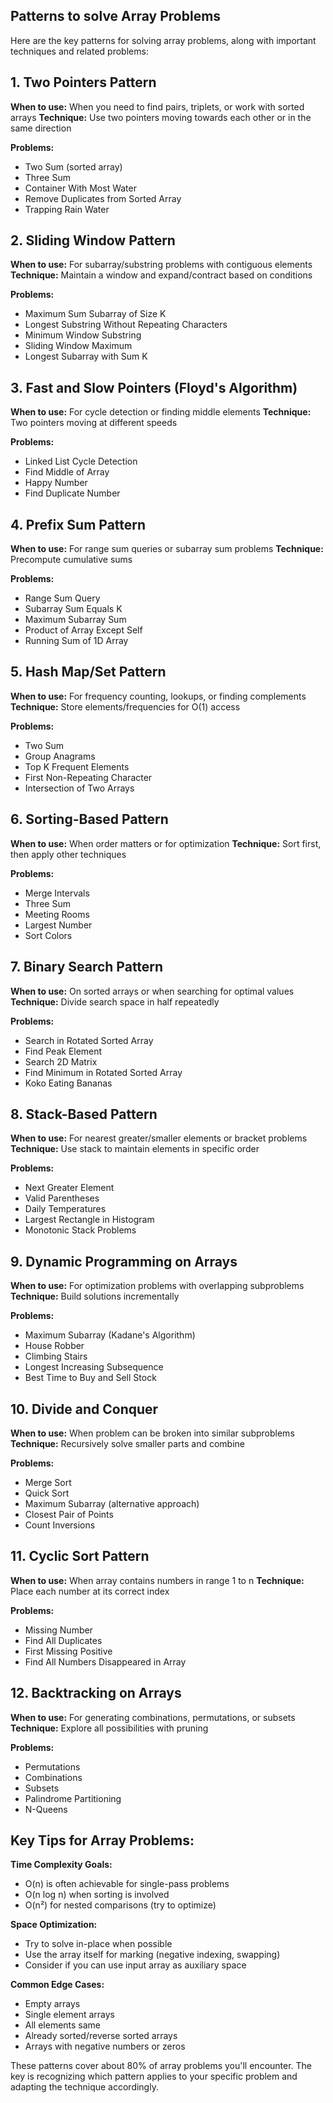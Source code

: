## Patterns to solve Array Problems

Here are the key patterns for solving array problems, along with important techniques and related problems:

## 1. Two Pointers Pattern
**When to use:** When you need to find pairs, triplets, or work with sorted arrays
**Technique:** Use two pointers moving towards each other or in the same direction

**Problems:**
- Two Sum (sorted array)
- Three Sum
- Container With Most Water
- Remove Duplicates from Sorted Array
- Trapping Rain Water

## 2. Sliding Window Pattern
**When to use:** For subarray/substring problems with contiguous elements
**Technique:** Maintain a window and expand/contract based on conditions

**Problems:**
- Maximum Sum Subarray of Size K
- Longest Substring Without Repeating Characters
- Minimum Window Substring
- Sliding Window Maximum
- Longest Subarray with Sum K

## 3. Fast and Slow Pointers (Floyd's Algorithm)
**When to use:** For cycle detection or finding middle elements
**Technique:** Two pointers moving at different speeds

**Problems:**
- Linked List Cycle Detection
- Find Middle of Array
- Happy Number
- Find Duplicate Number

## 4. Prefix Sum Pattern
**When to use:** For range sum queries or subarray sum problems
**Technique:** Precompute cumulative sums

**Problems:**
- Range Sum Query
- Subarray Sum Equals K
- Maximum Subarray Sum
- Product of Array Except Self
- Running Sum of 1D Array

## 5. Hash Map/Set Pattern
**When to use:** For frequency counting, lookups, or finding complements
**Technique:** Store elements/frequencies for O(1) access

**Problems:**
- Two Sum
- Group Anagrams
- Top K Frequent Elements
- First Non-Repeating Character
- Intersection of Two Arrays

## 6. Sorting-Based Pattern
**When to use:** When order matters or for optimization
**Technique:** Sort first, then apply other techniques

**Problems:**
- Merge Intervals
- Three Sum
- Meeting Rooms
- Largest Number
- Sort Colors

## 7. Binary Search Pattern
**When to use:** On sorted arrays or when searching for optimal values
**Technique:** Divide search space in half repeatedly

**Problems:**
- Search in Rotated Sorted Array
- Find Peak Element
- Search 2D Matrix
- Find Minimum in Rotated Sorted Array
- Koko Eating Bananas

## 8. Stack-Based Pattern
**When to use:** For nearest greater/smaller elements or bracket problems
**Technique:** Use stack to maintain elements in specific order

**Problems:**
- Next Greater Element
- Valid Parentheses
- Daily Temperatures
- Largest Rectangle in Histogram
- Monotonic Stack Problems

## 9. Dynamic Programming on Arrays
**When to use:** For optimization problems with overlapping subproblems
**Technique:** Build solutions incrementally

**Problems:**
- Maximum Subarray (Kadane's Algorithm)
- House Robber
- Climbing Stairs
- Longest Increasing Subsequence
- Best Time to Buy and Sell Stock

## 10. Divide and Conquer
**When to use:** When problem can be broken into similar subproblems
**Technique:** Recursively solve smaller parts and combine

**Problems:**
- Merge Sort
- Quick Sort
- Maximum Subarray (alternative approach)
- Closest Pair of Points
- Count Inversions

## 11. Cyclic Sort Pattern
**When to use:** When array contains numbers in range 1 to n
**Technique:** Place each number at its correct index

**Problems:**
- Missing Number
- Find All Duplicates
- First Missing Positive
- Find All Numbers Disappeared in Array

## 12. Backtracking on Arrays
**When to use:** For generating combinations, permutations, or subsets
**Technique:** Explore all possibilities with pruning

**Problems:**
- Permutations
- Combinations
- Subsets
- Palindrome Partitioning
- N-Queens

## Key Tips for Array Problems:

**Time Complexity Goals:**
- O(n) is often achievable for single-pass problems
- O(n log n) when sorting is involved
- O(n²) for nested comparisons (try to optimize)

**Space Optimization:**
- Try to solve in-place when possible
- Use the array itself for marking (negative indexing, swapping)
- Consider if you can use input array as auxiliary space

**Common Edge Cases:**
- Empty arrays
- Single element arrays
- All elements same
- Already sorted/reverse sorted arrays
- Arrays with negative numbers or zeros

These patterns cover about 80% of array problems you'll encounter. The key is recognizing which pattern applies to your specific problem and adapting the technique accordingly.
